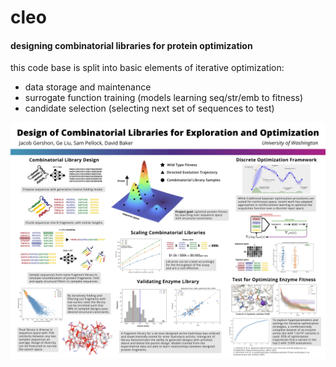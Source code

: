 # cleo
#### designing combinatorial libraries for protein optimization

this code base is split into basic elements of iterative optimization:

- data storage and maintenance
- surrogate function training (models learning seq/str/emb to fitness)
- candidate selection (selecting next set of sequences to test)

![alt text](./figs/poster.jpg)